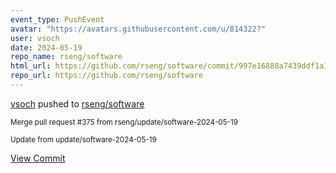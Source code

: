 ```yaml
---
event_type: PushEvent
avatar: "https://avatars.githubusercontent.com/u/814322?"
user: vsoch
date: 2024-05-19
repo_name: rseng/software
html_url: https://github.com/rseng/software/commit/997e16888a7439ddf1a1b848aa12d1c4878ba688
repo_url: https://github.com/rseng/software
---
```


<a href='https://github.com/vsoch' target='_blank'>vsoch</a> pushed to <a href='https://github.com/rseng/software' target='_blank'>rseng/software</a>

<small>Merge pull request #375 from rseng/update/software-2024-05-19

Update from update/software-2024-05-19</small>

<a href='https://github.com/rseng/software/commit/997e16888a7439ddf1a1b848aa12d1c4878ba688' target='_blank'>View Commit</a>